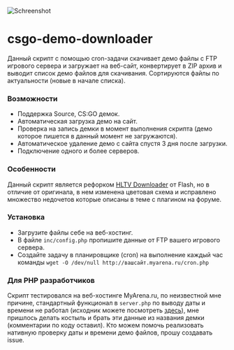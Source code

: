 ![Schreenshot](http://i.imgur.com/AmLfpUk.png "Screenshot")

# csgo-demo-downloader
Данный скрипт с помощью cron-задачи скачивает демо файлы с FTP игрового сервера и загружает на веб-сайт, конвертирует в ZIP архив и 
выводит список демо файлов для скачивания. Сортируются файлы по актуальности (новые в начале списка).

### Возможности
* Поддержка Source, CS:GO демок. 
* Автоматическая загрузка демо на сайт.
* Проверка на запись демки в момент выполнения скрипта (демо которое пишется в данный момент не загружаются).
* Автоматическое удаление демо с сайта спустя 3 дня после загрузки.
* Подключение одного и более серверов.

### Особенности
Данный скрипт является рефорком [HLTV Downloader](http://c-s.net.ua/forum/topic51621.html) от Flash, но в отличие от оригинала, в нем 
изменена цветовая схема и исправлено множество недочетов которые описаны в теме с плагином на форуме.

### Установка
* Загрузите файлы себе на веб-хостинг.
* В файле ```inc/config.php``` пропишите данные от FTP вашего игрового сервера.
* Создайте задачу в планировщике (cron) на выполнение каждый час команды ```wget -O /dev/null http://вашсайт.myarena.ru/cron.php```

### Для PHP разработчиков
Скрипт тестировался на веб-хостинге MyArena.ru, по неизвестной мне причине, стандартный функционал в ```server.php``` по выводу даты и времени не работал (исходник можете посмотреть [здесь](http://c-s.net.ua/forum/topic51621.html)), мне пришлось делать костыль и брать эти данные из названия демки (комментарии по коду оставил). Кто можем помочь реализовать нативную проверку даты и времени демо файлов, прошу создавать issue. 
